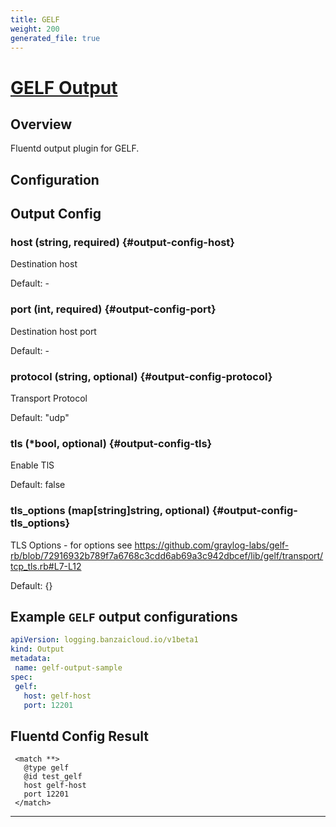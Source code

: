 ```yaml
---
title: GELF
weight: 200
generated_file: true
---
```


# [GELF Output](https://github.com/hotschedules/fluent-plugin-gelf-hs)
## Overview
 Fluentd output plugin for GELF.

## Configuration
## Output Config

### host (string, required) {#output-config-host}

Destination host 

Default: -

### port (int, required) {#output-config-port}

Destination host port 

Default: -

### protocol (string, optional) {#output-config-protocol}

Transport Protocol  

Default:  "udp"

### tls (*bool, optional) {#output-config-tls}

Enable TlS  

Default:  false

### tls_options (map[string]string, optional) {#output-config-tls_options}

TLS Options  - for options see https://github.com/graylog-labs/gelf-rb/blob/72916932b789f7a6768c3cdd6ab69a3c942dbcef/lib/gelf/transport/tcp_tls.rb#L7-L12 

Default:  {}



 ## Example `GELF` output configurations
 ```yaml
apiVersion: logging.banzaicloud.io/v1beta1
kind: Output
metadata:
  name: gelf-output-sample
spec:
  gelf:
    host: gelf-host
    port: 12201
 ```

 ## Fluentd Config Result
 ```
  <match **>
	@type gelf
	@id test_gelf
	host gelf-host
	port 12201
  </match>
 ```

---
